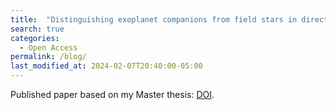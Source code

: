 ```yaml
---
title:  "Distinguishing exoplanet companions from field stars in direct imaging using Gaia astrometry"
search: true
categories: 
  - Open Access
permalink: /blog/
last_modified_at: 2024-02-07T20:40:00-05:00
---
```


Published paper based on my Master thesis: [DOI](https://doi.org/10.1051/0004-6361/202348496).